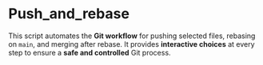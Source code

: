 # Push_and_rebase
This script automates the **Git workflow** for pushing selected files, rebasing on `main`, and merging after rebase. It provides **interactive choices** at every step to ensure a **safe and controlled** Git process.
